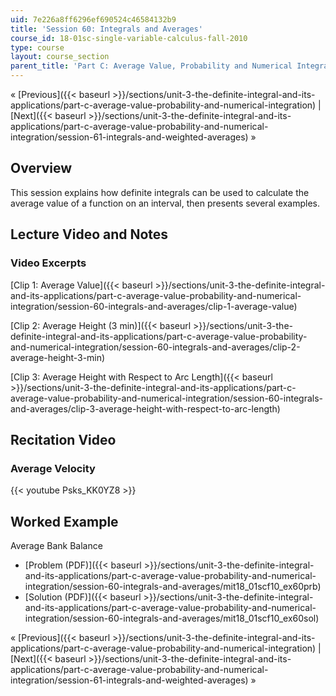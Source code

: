 ```yaml
---
uid: 7e226a8ff6296ef690524c46584132b9
title: 'Session 60: Integrals and Averages'
course_id: 18-01sc-single-variable-calculus-fall-2010
type: course
layout: course_section
parent_title: 'Part C: Average Value, Probability and Numerical Integration'
---
```


« [Previous]({{< baseurl >}}/sections/unit-3-the-definite-integral-and-its-applications/part-c-average-value-probability-and-numerical-integration) | [Next]({{< baseurl >}}/sections/unit-3-the-definite-integral-and-its-applications/part-c-average-value-probability-and-numerical-integration/session-61-integrals-and-weighted-averages) »

Overview
--------

This session explains how definite integrals can be used to calculate the average value of a function on an interval, then presents several examples.

Lecture Video and Notes
-----------------------

### Video Excerpts

[Clip 1: Average Value]({{< baseurl >}}/sections/unit-3-the-definite-integral-and-its-applications/part-c-average-value-probability-and-numerical-integration/session-60-integrals-and-averages/clip-1-average-value)

[Clip 2: Average Height (3 min)]({{< baseurl >}}/sections/unit-3-the-definite-integral-and-its-applications/part-c-average-value-probability-and-numerical-integration/session-60-integrals-and-averages/clip-2-average-height-3-min)

[Clip 3: Average Height with Respect to Arc Length]({{< baseurl >}}/sections/unit-3-the-definite-integral-and-its-applications/part-c-average-value-probability-and-numerical-integration/session-60-integrals-and-averages/clip-3-average-height-with-respect-to-arc-length)

Recitation Video
----------------

### Average Velocity

{{< youtube Psks_KK0YZ8 >}}

Worked Example
--------------

Average Bank Balance

*   [Problem (PDF)]({{< baseurl >}}/sections/unit-3-the-definite-integral-and-its-applications/part-c-average-value-probability-and-numerical-integration/session-60-integrals-and-averages/mit18_01scf10_ex60prb)
*   [Solution (PDF)]({{< baseurl >}}/sections/unit-3-the-definite-integral-and-its-applications/part-c-average-value-probability-and-numerical-integration/session-60-integrals-and-averages/mit18_01scf10_ex60sol)

« [Previous]({{< baseurl >}}/sections/unit-3-the-definite-integral-and-its-applications/part-c-average-value-probability-and-numerical-integration) | [Next]({{< baseurl >}}/sections/unit-3-the-definite-integral-and-its-applications/part-c-average-value-probability-and-numerical-integration/session-61-integrals-and-weighted-averages) »